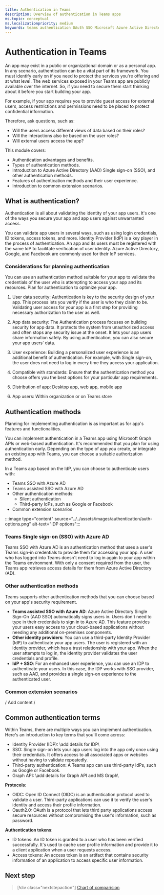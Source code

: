 ```yaml
---
title: Authentication in Teams
description: Overview of authentication in Teams apps
ms.topic: conceptual
ms.localizationpriority: medium
keywords: teams authentication OAuth SSO Microsoft Azure Active Directory (Azure AD)
---
```

# Authentication in Teams

An app may exist in a public or organizational domain or as a personal app. In any scenario, authentication can be a vital part of its framework. You must identify early on if you need to protect the services you're offering and at what level. The web services exposed in your Teams app are publicly available over the internet. So, if you need to secure them start thinking about it before you start building your app.

For example, if your app requires you to provide guest access for external users, access restrictions and permissions need to be placed to protect confidential information.

Therefore, ask questions, such as:

- Will the users access different views of data based on their roles?
- Will the interactions also be based on the user roles?
- Will external users access the app?

This module covers:

- Authentication advantages and benefits.
- Types of authentication methods.
- Introduction to Azure Active Directory (AAD) Single sign-on (SSO), and other authentication methods.
- Features of authentication methods and their user experience.
- Introduction to common extension scenarios.

## What is authentication?

Authentication is all about validating the identity of your app users. It's one of the ways you secure your app and app users against unwarranted access.

You can validate app users in several ways, such as using login credentials, ID tokens, access tokens, and more. Identity Provider (IdP) is a key player in the process of authentication. An app and its users must be registered with the same IdP to facilitate verification of user identity. Azure Active Directory, Google, and Facebook are commonly used for their IdP services.

### Considerations for planning authentication

You can use an authentication method suitable for your app to validate the credentials of the user who is attempting to access your app and its resources. Plan for authentication to optimize your app.

1. User data security: Authentication is key to the security design of your app. This process lets you verify if the user is who they claim to be. Validating user access for your app is a first step for providing necessary authorization to the user as well.

1. App data security: The Authentication process focuses on building security for app data. It protects the system from unauthorized access and often stops any security issue at the onset. It lets your app users share  information safely. By using authentication, you can also secure your app users' data.

1. User experience: Building a personalized user experience is an additional benefit of authentication. For example, with Single sign-on, the user does not need to log in every time they access your application.

1. Compatible with standards: Ensure that the authentication method you choose offers you the best options for your particular app requirements.

1. Distribution of app: Desktop app, web app, mobile app

1. App users: Within organization or on Teams store

## Authentication methods

Planning for implementing authentication is as important as for app's features and functionalities.

You can implement authentication in a Teams app using Microsoft Graph APIs or web-based authentication. It's recommended that you plan for using authentication early. Depending on the type of app you create, or integrate an existing app with Teams, you can choose a suitable authorization method.

In a Teams app based on the IdP, you can choose to authenticate users with:

- Teams SSO with Azure AD
- Teams assisted SSO with Azure AD
- Other authentication methods:
  - Silent authentication
  - Third-party IdPs, such as Google or Facebook
- Common extension scenarios

:::image type="content" source="../../assets/images/authentication/auth-options.png" alt-text="IDP options":::
<br>

### Teams Single sign-on (SSO) with Azure AD

Teams SSO with Azure AD is an authentication method that uses a user's Teams sign-in credentials to provide them for accessing your app. A user who has logged into Teams doesn't need to log in again to your app within the Teams environment. With only a consent required from the user, the Teams app retrieves access details for them from Azure Active Directory (AD).

### Other authentication methods

Teams supports other authentication methods that you can choose based on your app's security requirement.

- **Teams assisted SSO with Azure AD**: Azure Active Directory Single Sign-On (AAD SSO) automatically signs users in. Users don't need to type in their credentials to sign in to Azure AD. This feature provides your users easy access to your cloud-based applications without needing any additional on-premises components.  
- **Other identity providers**: You can use a third-party Identity Provider (IdP) to authenticate your app users. The user is registered with an identity provider, which has a trust relationship with your app. When the user attempts to log in, the identity provider validates the user credentials and profile.
- **IdP + SSO**: For an enhanced user experience, you can use an IDP to authenticate your users. In this case, the IDP works with SSO provider, such as AAD, and provides a single sign-on experience to the authenticated user.

### Common extension scenarios

/ Add content /


## Common authentication terms

Within Teams, there are multiple ways you can implement authentication. Here's an introduction to key terms that you'll come across:

- Identity Provider (IDP): \add details for IDP\
- SSO: Single sign-on lets your app users log into the app only once using their credentials. It offers access to all associated apps or websites without having to validate repeatedly.
- Third-party authentication: A Teams app can use third-party IdPs, such as Google or Facebook. 
- Graph API: \add details for Graph API and MS Graph\

**Protocols**:

- OIDC: Open ID Connect (OIDC) is an authentication protocol used to validate a user. Third-party applications can use it to verify the user's identity and access their profile information.
- Oauth2.0: OAuth is a protocol that lets third party applications access secure resources without compromising the user’s information, such as password.

**Authentication tokens**:

- ID tokens: An ID token is granted to a user who has been verified successfully. It's used to cache user profile information and provide it to a client application when a user requests access.
- Access tokens: An access token is an artifact that contains security information of an application to access specific user information.  

## Next step

> [!div class="nextstepaction"]
> [Chart of comparision](auth-comparison.md)
